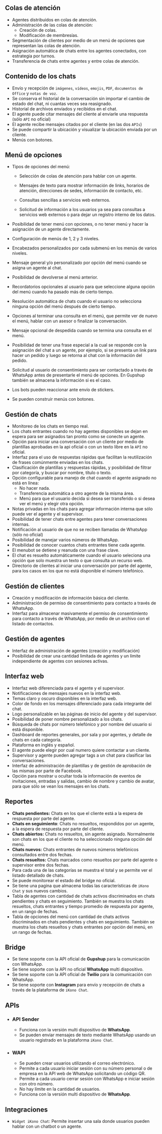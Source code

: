 
## **Colas de atención**

- Agentes distribuidos en colas de atención.
 - Administración de las colas de atención:
	 - Creación de colas.
	 - Modificación de membresías.
- Segmentación de clientes por medio de un menú de opciones que representan las colas de atención.
- Asignación automática de chats entre los agentes conectados, con estrategia por turnos.
- Transferencia de chats entre agentes y entre colas de atención.


## **Contenido de los chats**

- Envío y recepción de `imágenes`, `vídeos`, `emojis`, `PDF`, `documentos de Office` y `notas de voz`.
- Se conserva el historial de la conversación sin importar el cambio de estado del chat, ni cuantas veces sea reasignado.
- Historial de archivos enviados y recibidos en el chat.
- El agente puede citar mensajes del cliente al enviarle una respuesta (sólo `API` no oficial)
- El agente recibe mensajes citados por el cliente (en las dos `APIs`)
- Se puede compartir la ubicación y visualizar la ubicación enviada por un cliente.
- Menús con botones.


## **Menú de opciones**


- Tipos de opciones del menú:

	- Selección de colas de atención para hablar con un agente.

	- Mensajes de texto para mostrar información de links, horarios de atención, direcciones de sedes, información de contacto, etc.

	- Consultas sencillas a servicios web externos.

	- Solicitud de información a los usuarios ya sea para consultas a servicios web externos o para dejar un registro interno de los datos.

- Posibilidad de tener menú con opciones, o no tener menú y hacer la asignación de un agente directamente.

- Configuración de menús de 1, 2 y 3 niveles.

- Encabezados personalizados por cada submenú en los menús de varios niveles.

- Mensaje general y/o personalizado por opción del menú cuando se asigna un agente al chat.

- Posibilidad de devolverse al menú anterior.

- Recordatorios opcionales al usuario para que seleccione alguna opción del menú cuando ha pasado más de cierto tiempo.

- Resolución automática de chats cuando el usuario no selecciona ninguna opción del menú después de cierto tiempo.

- Opciones al terminar una consulta en el menú, que permite ver de nuevo el menú, hablar con un asesor o finalizar la conversación.

- Mensaje opcional de despedida cuando se termina una consulta en el menú.

- Posibilidad de tener una frase especial a la cual se responde con la asignación del chat a un agente, por ejemplo, si se presenta un link para hacer un pedido y luego se retorna al chat con la información del pedido.

- Solicitud al usuario de consentimiento para ser contactado a través de WhatsApp antes de presentarle el menú de opciones. En Gupshup también se almacena la información si es el caso.

- Los bots pueden reaccionar ante envío de stickers.
- Se pueden construir menús con botones.


## **Gestión de chats**

- Monitoreo de los chats en tiempo real.
- Los chats entrantes cuando no hay agentes disponibles se dejan en espera para ser asignados tan pronto como se conecte un agente.
- Opción para iniciar una conversación con un cliente por medio de plantillas aprobadas en la api oficial o con un texto libre en la `API` no oficial.
- Interfaz para el uso de respuestas rápidas que facilitan la reutilización de frases comúnmente enviadas en los chats.
- Clasificación de plantillas y respuestas rápidas, y posibilidad de filtrar por categoría, y buscar por nombre, título o texto.
- Opción configurable para manejo de chat cuando el agente asignado no está en línea:
	- No hacer nada.
	- Transferencia automática a otro agente de la misma área.
	- Menú para que el usuario decida si desea ser transferido o si desea ver el menú y elegir otra opción.
- Notas privadas en los chats para agregar información interna que sólo puede ver el agente y el supervisor.
- Posibilidad de tener chats entre agentes para tener conversaciones internas.
- Notificación al usuario de que no se reciben llamadas de WhatsApp (sólo no oficial)
- Posibilidad de manejar varios números de WhatsApp.
- Posibilidad de conocer cuantos chats entrantes tiene cada agente.
- El menubot se detiene y reanuda con una frase clave.
- El chat es resuelto automáticamente cuando el usuario seleciona una opción que solo muestra un texto
o que consulta un recurso web.
- Directorio de clientes al iniciar una conversación por parte del agente, para los casos en los que no está disponible el número telefónico.

## **Gestión de clientes**

- Creación y modificación de información básica del cliente.
- Administración de permiso de consentimiento para contacto a través de WhatsApp.
- Interfaz para almacenar masivamente el permiso de consentimiento para contacto a través de WhatsApp, por medio de un archivo con el listado de contactos.


## **Gestión de agentes**

- Interfaz de administración de agentes (creación y modificación)
- Posibilidad de crear una cantidad limitada de agentes y un límite independiente de agentes con sesiones activas.


## **Interfaz web**

- Interfaz web diferenciada para el agente y el supervisor.
- Notificaciones de mensajes nuevos en la interfaz web.
- Temas claro y oscuro disponibles en la interfaz web.
- Color de fondo en los mensajes diferenciado para cada integrante del chat.
- Logo personalizable en las páginas de inicio del agente y del supervisor.
- Posibilidad de poner nombre personalizado a los chats.
- Búsqueda de chats por número telefónico y por nombre del usuario si está disponible.
- Dashboard de reportes generales, por sala y por agentes, y detalle de chats en cada categoría.
- Plataforma en inglés y español.
- El agente puede elegir por cual numero quiere contactar a un cliente.
- Supervisor y agente pueden agregar tags a un chat para clasificar las conversaciones.
- Interfaz de administración de plantillas y de gestión de aprobación de las mismas por parte de Facebook.
- Opción para mostrar u ocultar toda la información de eventos de invitaciones, entradas y salidas, cambio de nombre y cambio de avatar, para que sólo se vean los mensajes en los chats.

## **Reportes**

- **Chats pendientes:** Chats en los que el cliente está a la espera de respuesta por parte del agente.
- **Chats en seguimiento**: Chats no resueltos, respondidos por un agente, a la espera de respuesta por parte del cliente.
- **Chats abiertos:** Chats no resueltos, sin agente asignado. Normalmente son chats en los que el cliente no ha seleccionado ninguna opción del menú.
- **Chats nuevos:** Chats entrantes de nuevos números telefónicos consultados entre dos fechas.
- **Chats resueltos:** Chats marcados como resueltos por parte del agente o supervisor entre dos fechas.
- Para cada una de las categorías se muestra el total y se permite ver el listado detallado de chats.
- Se puede monitorear el estado del bridge no oficial.
- Se tiene una pagina que almacena todas las características de `iKono Chat` y sus nuevos cambios.
- Tabla de agentes con cantidad de chats activos discriminados en chats pendientes y chats en seguimiento. También se muestra los chats resueltos, chats entrantes y tiempo promedio de respuesta por agente, en un rango de fechas.
- Tabla de opciones del menú con cantidad de chats activos discriminados en chats pendientes y chats en seguimiento. También se muestra los chats resueltos y chats entrantes por opción del menú, en un rango de fechas.

## **Bridge**

- Se tiene soporte con la API oficial de **Gupshup** para la comunicación con WhatsApp.
- Se tiene soporte con la API no oficial **WhatsApp** multi dispositivo.
- Se tiene soporte con la API oficial de **Twilio** para la comunicación con WhatsApp.
- Se tiene soporte con **Instagram** para envío y recepción de chats a través de la plataforma de `iKono Chat`.

## **APIs**
- ### API Sender
    - Funciona con la versión multi dispositivo de **WhatsApp**.
    - Se pueden enviar mensajes de texto mediante WhatsApp usando un usuario registrado en la plataforma `iKono Chat`.
- ### WAPI
    - Se pueden crear usuarios utilizando el correo electrónico.
    - Permite a cada usuario iniciar sesión con su número personal o de empresa en la API web de WhatsApp solicitando un código QR.
    - Permite a cada usuario cerrar sesión con WhatsApp e iniciar sesión con otro número.
    - No hay límite en la cantidad de usuarios.
    - Funciona con la versión multi dispositivo de **WhatsApp**.

## **Integraciones**

- `Widget iKono Chat`: Permite insertar una sala donde usuarios pueden hablar con un chatbot o un agente.
